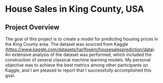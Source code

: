 # House Sales in King County, USA

## Project Overview
The goal of this project is to create a model for predicting housing prices in the King County area. The dataset was sourced from Kaggle (https://www.kaggle.com/datasets/harlfoxem/housesalesprediction/data). An extensive analysis of the dataset was performed, which included the construction of several classical machine learning models. My personal objective was to achieve the best metrics among other participants on Kaggle, and I am pleased to report that I successfully accomplished this goal.
